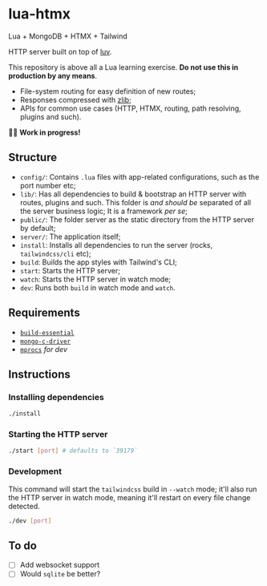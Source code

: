 # lua-htmx

Lua + MongoDB + HTMX + Tailwind

HTTP server built on top of [luv](https://github.com/luvit/luv).

This repository is above all a Lua learning exercise.
**Do not use this in production by any means**.

- File-system routing for easy definition of new routes;
- Responses compressed with [zlib](https://www.zlib.net/);
- APIs for common use cases (HTTP, HTMX, routing, path resolving, plugins and such).

👷‍♂️ **Work in progress!**

## Structure

- `config/`: Contains `.lua` files with app-related configurations, such as the port number etc;
- `lib/`: Has all dependencies to build & bootstrap an HTTP server with routes, plugins and such. This folder is _and should be_ separated of all the server business logic; It is a framework _per se_;
- `public/`: The folder server as the static directory from the HTTP server by default;
- `server/`: The application itself;
- `install`: Installs all dependencies to run the server (rocks, `tailwindcss/cli` etc);
- `build`: Builds the app styles with Tailwind's CLI;
- `start`: Starts the HTTP server;
- `watch`: Starts the HTTP server in watch mode;
- `dev`: Runs both `build` in watch mode and `watch`.

## Requirements

- [`build-essential`](https://packages.debian.org/pt-br/sid/build-essential)
- [`mongo-c-driver`](https://github.com/mongodb/mongo-c-driver)
- [`mprocs`](https://github.com/pvolok/mprocs) _for dev_

## Instructions

### Installing dependencies

```sh
./install
```

### Starting the HTTP server

```sh
./start [port] # defaults to `39179`
```

### Development

This command will start the `tailwindcss` build in `--watch` mode; it'll also run the HTTP server in watch mode, meaning it'll restart on every file change detected.

```sh
./dev [port]
```

## To do

- [ ] Add websocket support
- [ ] Would `sqlite` be better?
